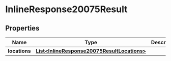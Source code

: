 # InlineResponse20075Result

## Properties
Name | Type | Description | Notes
------------ | ------------- | ------------- | -------------
**locations** | [**List&lt;InlineResponse20075ResultLocations&gt;**](InlineResponse20075ResultLocations.md) |  | 
